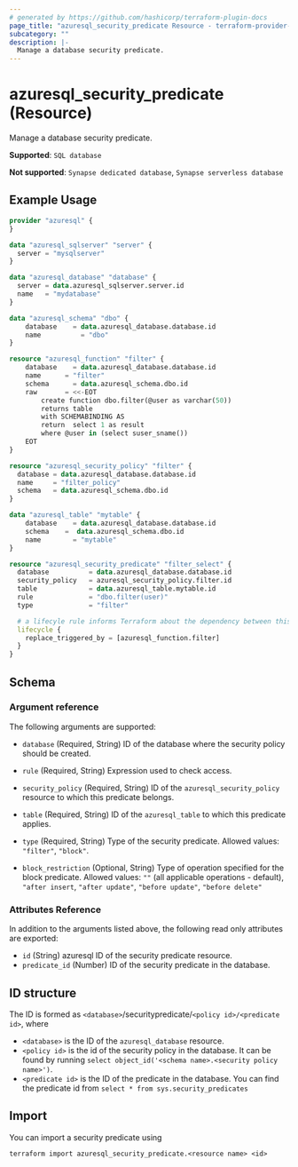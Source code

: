 ```yaml
---
# generated by https://github.com/hashicorp/terraform-plugin-docs
page_title: "azuresql_security_predicate Resource - terraform-provider-azuresql"
subcategory: ""
description: |-
  Manage a database security predicate.
---
```


# azuresql_security_predicate (Resource)

 Manage a database security predicate.


**Supported**: `SQL database` 

**Not supported**: `Synapse dedicated database`, `Synapse serverless database`


## Example Usage

```terraform
provider "azuresql" {
}

data "azuresql_sqlserver" "server" {
  server = "mysqlserver"
}

data "azuresql_database" "database" {
  server = data.azuresql_sqlserver.server.id
  name   = "mydatabase"
}

data "azuresql_schema" "dbo" {
    database 	= data.azuresql_database.database.id
    name 		  = "dbo"
}

resource "azuresql_function" "filter" {
    database 	= data.azuresql_database.database.id
    name      = "filter"
    schema		= data.azuresql_schema.dbo.id
    raw       = <<-EOT
        create function dbo.filter(@user as varchar(50))
        returns table 
        with SCHEMABINDING AS
        return  select 1 as result
        where @user in (select suser_sname())
    EOT
}

resource "azuresql_security_policy" "filter" {
  database = data.azuresql_database.database.id
  name     = "filter_policy"
  schema   = data.azuresql_schema.dbo.id
}

data "azuresql_table" "mytable" {
    database 	= data.azuresql_database.database.id
    schema    =  data.azuresql_schema.dbo.id
    name     	= "mytable"
}

resource "azuresql_security_predicate" "filter_select" {
  database          = data.azuresql_database.database.id
  security_policy   = azuresql_security_policy.filter.id
  table             = data.azuresql_table.mytable.id
  rule              = "dbo.filter(user)"
  type              = "filter"

  # a lifecyle rule informs Terraform about the dependency between this predicate and the function
  lifecycle {
    replace_triggered_by = [azuresql_function.filter]
  }
}
```

<!-- schema generated by tfplugindocs -->
## Schema

### Argument reference
The following arguments are supported:

- `database` (Required, String) ID of the database where the security policy should be created.
- `rule` (Required, String) Expression used to check access.
- `security_policy` (Required, String) ID of the `azuresql_security_policy` resource to which this predicate belongs.
- `table` (Required, String) ID of the `azuresql_table` to which this predicate applies.
- `type` (Required, String) Type of the security predicate. Allowed values: `"filter"`, `"block"`.

- `block_restriction` (Optional, String) Type of operation specified for the block predicate. Allowed values: `""` (all applicable operations - default), `"after insert`, `"after update"`, `"before update"`, `"before delete"`

### Attributes Reference
In addition to the arguments listed above, the following read only attributes are exported:

- `id` (String) azuresql ID of the security predicate resource.
- `predicate_id` (Number) ID of the security predicate in the database.

## ID structure

The ID is formed as `<database>`/securitypredicate/`<policy id>/<predicate id>`, where
* `<database>` is the ID of the `azuresql_database` resource.
* `<policy id>` is the id of the security policy in the database. It can be found by running `select object_id('<schema name>.<security policy name>')`.
* `<predicate id>` is the ID of the predicate in the database. You can find the predicate id from `select * from sys.security_predicates`

## Import

You can import a security predicate using 

```shell
terraform import azuresql_security_predicate.<resource name> <id>
```
